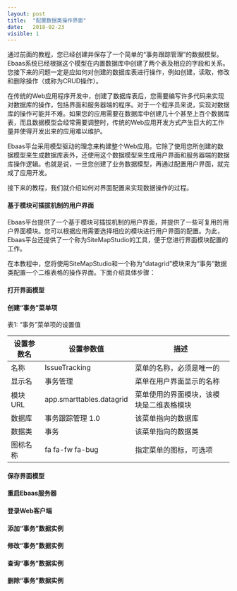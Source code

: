 ```yaml
---
layout: post
title:  "配置数据类操作界面"
date:   2018-02-23
visible: 1
---
```


通过前面的教程，您已经创建并保存了一个简单的“事务跟踪管理”的数据模型。Ebaas系统已经根据这个模型在内置数据库中创建了两个表及相应的字段和关系。您接下来的问题一定是应如何对创建的数据库表进行操作，例如创建，读取，修改和删除操作（或称为CRUD操作）。

在传统的Web应用程序开发中，创建了数据库表后，您需要编写许多代码来实现对数据库的操作，包括界面和服务器端的程序。对于一个程序员来说，实现对数据库的操作可能并不难。如果您的应用需要在数据库中创建几十个甚至上百个数据库表，而且数据模型会经常需要调整时，传统的Web应用开发方式产生巨大的工作量并使得开发出来的应用难以维护。

Ebaas平台采用模型驱动的理念来构建整个Web应用。它除了使用您所创建的数据模型来生成数据库表外，还使用这个数据模型来生成用户界面和服务器端的数据库操作逻辑。也就是说，一旦您创建了业务数据模型，再通过配置用户界面，就完成了应用开发。

接下来的教程，我们就介绍如何对界面配置来实现数据操作的过程。

#### 基于模块可插拔机制的用户界面

Ebaas平台提供了一个基于模块可插拔机制的用户界面，并提供了一些可复用的用户界面模块。您可以根据应用需要选择相应的模块进行用户界面的配置。为此，Ebaas平台还提供了一个称为SiteMapStudio的工具，便于您进行界面模块配置的工作。

在本教程中，您将使用SiteMapStudio和一个称为“datagrid”模块来为“事务”数据类配置一个二维表格的操作界面。下面介绍具体步骤：

#### 打开界面模型

#### 创建“事务”菜单项

表1: “事务”菜单项的设置值

| 设置参数名 | 设置参数值 | 描述 |
|-------|--------|---------|
| 名称 | IssueTracking | 菜单的名称，必须是唯一的 |
| 显示名 | 事务管理 | 菜单在用户界面显示的名称 |
| 模块URL | app.smarttables.datagrid | 菜单使用的界面模块，该模块是二维表格模块 |
| 数据库 | 事务跟踪管理 1.0 | 该菜单指向的数据库 |
| 数据类 | 事务 | 该菜单指向的数据类 |
| 图标名称 | fa fa-fw fa-bug | 指定菜单的图标，可选项 |

#### 保存界面模型

#### 重启Ebaas服务器

#### 登录Web客户端

#### 添加“事务”数据实例

#### 修改“事务”数据实例

#### 查询“事务”数据实例

#### 删除“事务”数据实例

